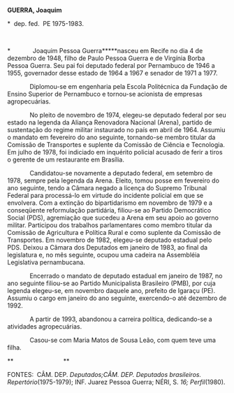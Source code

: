 **GUERRA, Joaquim**

\*  dep. fed.  PE 1975-1983.

 

*             Joaquim Pessoa Guerra*****nasceu em Recife no dia 4 de
dezembro de 1948, filho de Paulo Pessoa Guerra e de Virgínia Borba
Pessoa Guerra. Seu pai foi deputado federal por Per­nambuco de 1946 a
1955, governador desse estado de 1964 a 1967 e senador de 1971 a 1977.

             Diplomou-se em engenharia pela Escola Politécnica da
Fundação de Ensino Superior de Pernambuco e tornou-se acionista de
em­presas agropecuárias.

             No pleito de novembro de 1974, elegeu-se deputado federal
por seu estado na legenda da Aliança Renovadora Nacional (Arena),
partido de sustentação do regime militar instaurado no país em abril de
1964. Assu­miu o mandato em fevereiro do ano seguin­te, tornando-se
membro titular da Comissão de Transportes e suplente da Comis­são de
Ciência e Tecnologia. Em julho de 1978, foi indiciado em inquérito
policial acusado de ferir a tiros o gerente de um res­taurante em
Brasília.

             Candidatou-se novamente a deputado federal, em setem­bro de
1978, sempre pela legenda da Arena. Eleito, tomou posse em fevereiro do
ano seguinte, tendo a Câmara negado a licença do Supremo Tribunal
Federal para processá-lo em virtude do inci­dente policial em que se
envolvera. Com a extinção do bipartidarismo em novembro de 1979 e a
conseqüente reformulação partidá­ria, filiou-se ao Partido Democrático
Social (PDS), agremiação que sucedeu a Arena em seu apoio ao governo
militar. Participou dos trabalhos parlamentares como membro titular da
Comissão de Agricultura e Política Rural e como suplente da Comissão de
Transportes. Em novembro de 1982, elegeu-se deputado estadual pelo PDS.
Deixou a Câmara dos Deputados em janeiro de 1983, ao final da
legislatura e, no mês seguinte, ocupou uma cadeira na Assembléia
Legislativa pernambucana.

             Encerrado o mandato de deputado estadual em janeiro de
1987, no ano seguinte filiou-se ao Partido Municipalista Brasileiro
(PMB), por cuja legenda elegeu-se, em novembro daquele ano, prefeito de
Igaraçu (PE). Assumiu o cargo em janeiro do ano seguinte, exercendo-o
até dezembro de 1992.

             A partir de 1993, abandonou a carreira política,
dedicando-se a atividades agropecuárias.

             Casou-se com Maria Matos de Sousa Leão, com quem teve uma
filha.

**                             **

FONTES:  CÂM. DEP. *Deputados;*CÂM. DEP*. Deputados brasileiros. 
Repertório*(1975-1979); INF. Juarez Pessoa Guerra; NÉRI, S. *16;
Perfil*(1980).

 
